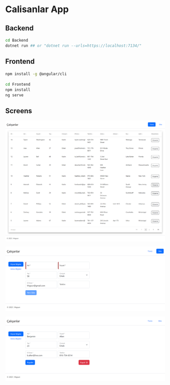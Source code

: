 # Calisanlar App

## Backend
```sh
cd Backend
dotnet run ## or "dotnet run --urls=https://localhost:7134/"
```

## Frontend
```sh
npm install -g @angular/cli

cd Frontend
npm install
ng serve
```

## Screens
![list](https://github.com/hhgsun/CalisanlarApp/blob/main/screens/list.png?raw=true)

![add](https://github.com/hhgsun/CalisanlarApp/blob/main/screens/add.png?raw=true)

![list](https://github.com/hhgsun/CalisanlarApp/blob/main/screens/edit.png?raw=true)

